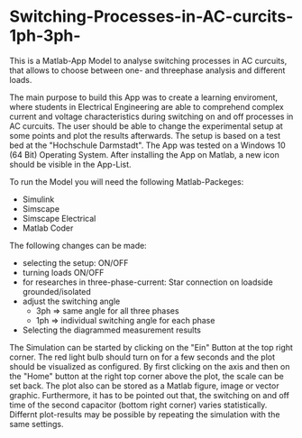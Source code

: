 # Switching-Processes-in-AC-curcits-1ph-3ph-
This is a Matlab-App Model to analyse switching processes in AC curcuits, that allows to choose between one- and threephase analysis and different loads.

The main purpose to build this App was to create a learning enviroment, where students in Electrical Engineering are able to comprehend complex current and voltage characteristics during switching on and off processes in AC curcuits. The user should be able to change the experimental setup at some points and plot the results afterwards. The setup is based on a test bed at the "Hochschule Darmstadt". The App was tested on a Windows 10 (64 Bit) Operating System. After installing the App on Matlab, a new icon should be visible in the App-List.

To run the Model you will need the following Matlab-Packeges:
  - Simulink
  - Simscape
  - Simscape Electrical
  - Matlab Coder

The following changes can be made:
  - selecting the setup: ON/OFF
  - turning loads ON/OFF
  - for researches in three-phase-current: Star connection on loadside grounded/isolated
  - adjust the switching angle
      - 3ph => same angle for all three phases
      - 1ph => individual switching angle for each phase
  - Selecting the diagrammed measurement results 

The Simulation can be started by clicking on the "Ein" Button at the top right corner. The red light bulb should turn on for a few seconds and the plot should be visualized as configured. By first clicking on the axis and then on the "Home" button at the right top corner above the plot, the scale can be set back. The plot also can be stored as a Matlab figure, image or vector graphic. 
Furthermore, it has to be pointed out that, the switching on and off time of the second capacitor (bottom right corner) varies statistically. Differnt plot-results may be possible by repeating the simulation with the same settings. 
